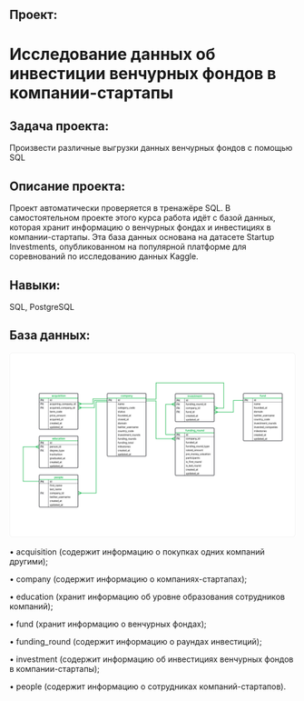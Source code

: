 ## Проект: 
# Исследование данных об инвестиции венчурных фондов в компании-стартапы
## Задача проекта:
Произвести различные выгрузки данных венчурных фондов с помощью SQL
## Описание проекта:
Проект автоматически проверяется в тренажёре SQL. В самостоятельном проекте этого курса работа идёт с базой данных, которая хранит информацию о венчурных фондах и инвестициях в компании-стартапы. Эта база данных основана на датасете Startup Investments, опубликованном на популярной платформе для соревнований по исследованию данных Kaggle.
## Навыки: 
SQL, PostgreSQL

## База данных:
![-]( https://github.com/MikhailMakhnev/data_analytics/blob/main/06.%20Project%20-%20Research%20investments%20in%20start-up%20companies/06.%20Project%20-%20scheme.png)

  •	acquisition (cодержит информацию о покупках одних компаний другими);

  •	company (cодержит информацию о компаниях-стартапах);

  •	education (хранит информацию об уровне образования сотрудников компаний);

  •	fund (хранит информацию о венчурных фондах);

  •	funding_round (содержит информацию о раундах инвестиций);

  •	investment (cодержит информацию об инвестициях венчурных фондов в компании-стартапы);

  •	people (cодержит информацию о сотрудниках компаний-стартапов).
